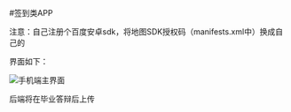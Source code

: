 #签到类APP

注意：自己注册个百度安卓sdk，将地图SDK授权码（manifests.xml中）换成自己的

界面如下：

![手机端主界面](gif/app.gif)

后端将在毕业答辩后上传

